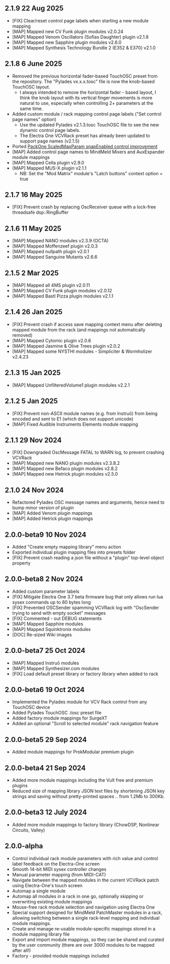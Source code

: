 ## 2.1.9 22 Aug 2025

- [FIX] Clear/reset control page labels when starting a new module mapping
- [MAP] Mapped new CV Funk plugin modules v2.0.24
- [MAP] Mapped Venom Oscillators (Sofias Daughter) plugin v2.1.8
- [MAP] Mapped new Sapphire plugin modules v2.6.0
- [MAP] Mapped Synthesis Technology Bundle 2 (E352 & E370) v2.1.0

## 2.1.8 6 June 2025

- Removed the previous horizontal fader-based TouchOSC preset from the repository. The "Pylades vx.x.x.tosc" file is now the knob-based TouchOSC layout. 
  - I always intended to remove the horizontal fader - based layout, I think the knob layout with its vertical finger movements is more natural to use, especially when controlling 2+ parameters at the same time.
- Added custom module / rack mapping control page labels ("Set control page names" option)
  - Use the updated Pylades v2.1.3.tosc TouchOSC file to see the new dynamic control page labels.
  - The Electra One VCVRack preset has already been updated to support page names (v2.1.5)
- Ported [PackOne ScaledMapParam snapEnabled control improvement](https://github.com/stoermelder/vcvrack-packone/commit/3369bec1bf2eb6ba5878f382f76da704fb32829e)
- [MAP] Added control page names to MindMeld Mixers and AuxExpander module mappings
- [MAP] Mapped Cella plugin v2.9.0
- [MAP] Mapped MUS-X plugin v2.1.1
  - NB: Set the "Mod Matrix" module's "Latch buttons" context option = true


## 2.1.7 16 May 2025

- [FIX] Prevent crash by replacing OscReceiver queue with a lock-free threadsafe dsp::RingBuffer

## 2.1.6 11 May 2025

- [MAP] Mapped NANO modules v2.3.9 (OCTA)
- [MAP] Mapped Moffenzeef plugin v2.0.3
- [MAP] Mapped nullpath plugin v2.0.1
- [MAP] Mapped Sanguine Mutants v2.6.6  

## 2.1.5 2 Mar 2025

- [MAP] Mapped all 4MS plugin v2.0.11
- [MAP] Mapped CV Funk plugin modules v2.0.12
- [MAP] Mapped Bastl Pizza plugin modules v2.1.1

## 2.1.4 26 Jan 2025

- [FIX] Prevent crash if access save mapping context menu after deleting mapped module from the rack (and mappings not automatically removed)
- [MAP] Mapped Cytomic plugin v2.0.6
- [MAP] Mapped Jasmine & Olive Trees plugin v2.0.2
- [MAP] Mapped some NYSTHI modules - Simpliciter & Wormholizer v2.4.23

## 2.1.3 15 Jan 2025

- [MAP] Mapped UnfilteredVolume1 plugin modules v2.2.1

## 2.1.2 5 Jan 2025

- [FIX] Prevent non-ASCII module names (e.g. from Instruō) from being encoded and sent to E1 (which does not support unicode)
- [MAP] Fixed Audible Instruments Elements module mapping

## 2.1.1 29 Nov 2024

- [FIX] Downgraded OscMessage FATAL to WARN log, to prevent crashing VCVRack
- [MAP] Mapped new NANO plugin modules v2.3.8.2
- [MAP] Mapped new Befaco plugin modules v2.8.2
- [MAP] Mapped new Hetrick plugin modules v2.5.0

## 2.1.0 24 Nov 2024

- Refactored Pylades OSC message names and arguments, hence need to bump minor version of plugin
- [MAP] Added Venom plugin mappings
- [MAP] Added Hetrick plugin mappings

## 2.0.0-beta9 10 Nov 2024

- Added "Create empty mapping library" menu action
- Exported individual plugin mapping files into presets folder
- [FIX] Prevent crash reading a json file without a "plugin" top-level object property

## 2.0.0-beta8 2 Nov 2024

- Added custom parameter labels
- [FIX] Mitigate Electra One 3.7 beta firmware bug that only allows run lua sysex commands up to 80 bytes long
- [FIX] Prevented OSCSender spamming VCVRack log with "OscSender trying to send with empty socket" messages
- [FIX] Commented - out DEBUG statements
- [MAP] Mapped Sapphire modules
- [MAP] Mapped Squinktronix modules
- [DOC] Re-sized Wiki images

## 2.0.0-beta7 25 Oct 2024

- [MAP] Mapped Instruō modules
- [MAP] Mapped Synthesizer.com modules
- [FIX] Load default preset library or factory library when added to rack

## 2.0.0-beta6 19 Oct 2024

- Implemented the Pylades module for VCV Rack control from any TouchOSC device
- Added Pylades TouchOSC .tosc preset file
- Added factory module mappings for SurgeXT
- Added an optional "Scroll to selected module" rack navigation feature

## 2.0.0-beta5 29 Sep 2024

- Added module mappings for ProkModular premium plugin

## 2.0.0-beta4 21 Sep 2024

- Added more module mappings including the Vult free and premium plugins
- Reduced size of mapping library JSON text files by shortening JSON key strings and saving without pretty-printed spaces .. from 1.2Mb to 300Kb.

## 2.0.0-beta3 12 July 2024

- Added more module mappings to factory library (ChowDSP, Nonlinear Circuits, Valley)

## 2.0.0-alpha

- Control individual rack module parameters with rich value and control label feedback on the Electra-One screen
- Smooth 14-bit MIDI sysex controller changes
- Manual parameter mapping (from MIDI-CAT)
- Navigate between the mapped modules in the current VCVRack patch using Electra-One's touch screen
- Automap a single module
- Automap all modules in a rack in one go, optionally skipping or overwriting existing module mappings
- Mouse-free rack module selection and navigation using Electra One
- Special support designed for MindMeld PatchMaster modules in a rack, allowing switching between a single rack-level mapping and individual module mappings.
- Create and manage re-usable module-specific mappings stored in a module mapping library file
- Export and import module mappings, so they can be shared and curated by the user community (there are over 3000 modules to be mapped after all!)
- Factory - provided module mappings included